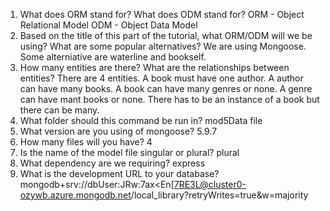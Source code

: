 1. What does ORM stand for? What does ODM stand for?
ORM - Object Relational Model
ODM - Object Data Model
2. Based on the title of this part of the tutorial, what ORM/ODM will we be using?  What are some popular alternatives?
We are using Mongoose. Some alterniative are waterline and bookself.
3. How many entities are there?  What are the relationships between entities? 
There are 4 entities.  A book must have one author. A author can have many books. A book can have many genres or none. A genre can have mant books or none. 
There has to be an instance of a book but there can be many.
4. What folder should this command be run in?
mod5Data file
5. What version are you using of mongoose?
5.9.7
6. How many files will you have? 
4
7. Is the name of the model file singular or plural? 
plural
8. What dependency are we requiring? 
express
9. What is the development URL to your database?
mongodb+srv://dbUser:JRw:7ax<En[7RE3L@cluster0-ozywb.azure.mongodb.net/local_library?retryWrites=true&w=majority

